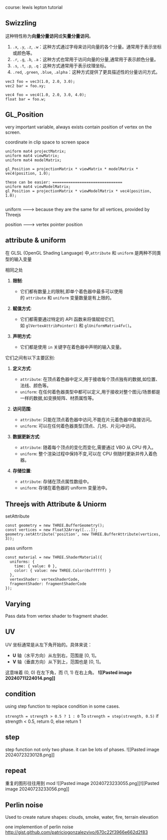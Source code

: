 
course:  lewis lepton tutorial

## Swizzling
这种特性称为**向量分量访问**或**矢量分量访问**。

1. `.x`, `.y`, `.z`, `.w`：这种方式通过字母来访问向量的各个分量。通常用于表示坐标或颜色等。
2. `.r`, `.g`, `.b`, `.a`：这种方式也常用于访问向量的分量,通常用于表示颜色分量。
3. `.s`, `.t`, `.p`, `.q`：这种方式通常用于表示纹理坐标。
4. `.red`, `.green`, `.blue`, `.alpha`：这种方式提供了更具描述性的分量访问方式。

```
vec3 foo = vec3(1.0, 2.0, 3.0);
vec2 bar = foo.xy;

vec4 foo = vec4(1.0, 2.0, 3.0, 4.0);
float bar = foo.w;

```

## GL_Position

very important variable, always exists
contain position of vertex on the screen.

coordinate in clip space to screen space

```
uniform mat4 projectMatrix;
uniform mat4 viewMatrix;
uniform mat4 modelMatrix;

gl_Position = projectionMatrix * viewMatrix * modelMatrix * vec4(position, 1.0);

these can be easier: ===============================
uniform mat4 viewModelMatrix;
gl_Position = projectionMatrix * viewModelMatrix * vec4(position, 1.0);


```

uniform ---> because they are the same for all vertices, provided by Threejs

position ---> vertex pointer position


## attribute & uniform

在 GLSL (OpenGL Shading Language) 中,`attribute` 和 `uniform` 是两种不同类型的输入变量

相同之处
1. **限制**:
    
    - 它们都有数量上的限制,即单个着色器中最多可以使用的 `attribute` 和 `uniform` 变量数量是有上限的。
2. **赋值方式**:
    
    - 它们都需要通过特定的 API 函数来将值赋给它们,如 `glVertexAttribPointer()` 和 `glUniformMatrix4fv()`。
3. **声明方式**:
    
    - 它们都是使用 `in` 关键字在着色器中声明的输入变量。


它们之间有以下主要区别:

1. **定义方式**:
    
    - `attribute`: 在顶点着色器中定义,用于接收每个顶点独有的数据,如位置、法线、颜色等。
    - `uniform`: 在任何着色器类型中都可以定义,用于接收对整个图元/场景都是一样的数据,如变换矩阵、材质属性等。
2. **访问范围**:
    
    - `attribute`: 只能在顶点着色器中访问,不能在片元着色器中直接访问。
    - `uniform`: 可以在任何着色器类型(顶点、几何、片元)中访问。
3. **数据更新方式**:
    
    - `attribute`: 随着每个顶点的变化而变化,需要通过 VBO 从 CPU 传入。
    - `uniform`: 整个渲染过程中保持不变,可以在 CPU 侧随时更新并传入着色器。
4. **存储位置**:
    
    - `attribute`: 存储在顶点属性数组中。
    - `uniform`: 存储在着色器的 uniform 变量池中。


## Threejs with Attribute & Uniorm


setAttribute
```
const geometry = new THREE.BufferGeometry();
const vertices = new Float32Array([...]);
geometry.setAttribute('position', new THREE.BufferAttribute(vertices, 3));
```

pass uniform
```
const material = new THREE.ShaderMaterial({
  uniforms: {
    time: { value: 0 },
    color: { value: new THREE.Color(0xffffff) }
  },
  vertexShader: vertexShaderCode,
  fragmentShader: fragmentShaderCode
});
```


## Varying
Pass data from vertex shader to fragment shader.


## UV
UV 坐标通常是从左下角开始的。具体来说：

- **U** 轴（水平方向）从左到右，范围是 [0, 1]。
- **V** 轴（垂直方向）从下到上，范围也是 [0, 1]。

这意味着 (0, 0) 在左下角，而 (1, 1) 在右上角。
**![[Pasted image 20240711224014.png]]**


## condition
using step function to replace condition in some cases.

`strength = strength > 0.5 ? 1 : 0` 
To
`strength = step(strength, 0.5)`   if strength < 0.5, return 0, else return 1


## step
step function not only two phase. it can be lots of phases.
![[Pasted image 20240723230128.png]]


## repeat
重复的图形往往用到 mod
![[Pasted image 20240723233055.png]]![[Pasted image 20240723233056.png]]

## Perlin noise
Used to create nature shapes: clouds, smoke, water, fire, terrain elevation

one implemention  of perlin noise
http://gist.github.com/patriciogonzalezvivo/670c22f3966e662d2f83
